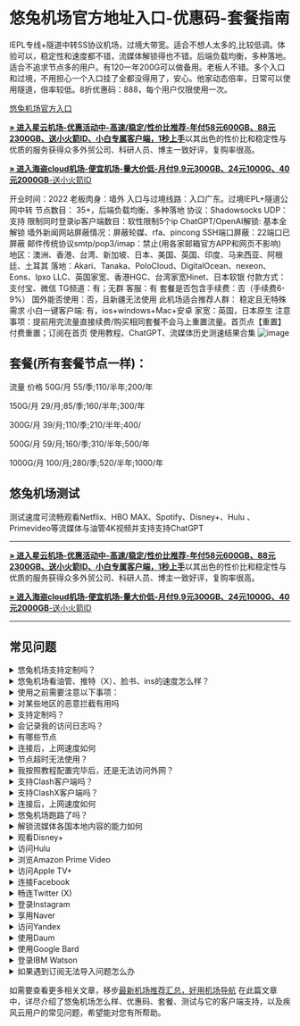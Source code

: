 
# 悠兔机场官方地址入口-优惠码-套餐指南

IEPL专线+隧道中转SS协议机场，过境大带宽。适合不想人太多的,比较低调。体验可以，稳定性和速度都不错，流媒体解锁得也不错。后端负载均衡，多种落地。适合不追求节点多的用户。有120一年200G可以做备用。老板人不错。多个入口和过境，不用担心一个入口挂了全都没得用了，安心。他家动态倍率，日常可以使用隧道，倍率较低。8折优惠码：888，每个用户仅限使用一次。

[悠兔机场官方入口](https://link.youtu666.shop)

[**» 进入星云机场-优惠活动中-高速/稳定/性价比推荐-年付58元600GB、88元2300GB、送小火箭ID、小白专属客户端，1秒上手**](https://pp.silos.top/lepl/sxdxZeA8VV)以其出色的性价比和稳定性与优质的服务获得众多外贸公司、科研人员、博主一致好评，复购率很高。

[**» 进入海盗cloud机场-便宜机场-量大价低-月付9.9元300GB、24元1000G、40元2000GB**-送小火箭ID](https://ss.silos.top/cheap/ew8KhPafvG)

开业时间：2022
老板肉身：墙外
入口与过境线路：入口广东。过境IEPL+隧道公网中转 节点数目： 35+，后端负载均衡，多种落地
协议：Shadowsocks
UDP：支持
限制同时登录ip客户端数目：软性限制5个ip
ChatGPT/OpenAI解锁: 基本全解锁
墙外新闻网站屏蔽情况：屏蔽轮媒、rfa、pincong
SSH端口屏蔽：22端口已屏蔽
邮件传统协议smtp/pop3/imap：禁止(用各家邮箱官方APP和网页不影响)
地区：澳洲、香港、台湾、新加坡、日本、美国、英国、印度、马来西亚、阿根廷、土耳其
落地：Akari、Tanaka、PoloCloud、DigitalOcean、nexeon、Eons、Ipxo LLC、英国家宽、香港HGC、台湾家宽Hinet、日本软银
付款方式：支付宝、微信 TG频道：有；无群
客服：有
套餐是否包含手续费：否（手续费6-9%）
国外能否使用：否，且新疆无法使用 此机场适合推荐人群： 稳定且无特殊需求 小白一键客户端: 有，ios+windows+Mac+安卓 家宽：英国，日本原生
注意事项：提前用完流量直接续费/购买相同套餐不会马上重置流量。首页点【重置】付费重置；订阅在首页
使用教程、ChatGPT、流媒体历史测速结果合集
![image](https://github.com/user-attachments/assets/cf64c60f-9c5a-4124-aa25-1446658b9a21)

## 套餐(所有套餐节点一样)：

流量	价格
50G/月	55/季;110/半年;200/年

150G/月	29/月;85/季;160/半年;300/年

300G/月	39/月;110/季;210/半年;400/

500G/月	59/月;160/季;310/半年;500/年

1000G/月	100/月;280/季;520/半年;1000/年

## 悠兔机场测试

测试速度可流畅观看Netflix、HBO MAX、Spotify、Disney+、Hulu 、Primevideo等流媒体与油管4K视频并支持支持ChatGPT


* * *

[**» 进入星云机场-优惠活动中-高速/稳定/性价比推荐-年付58元600GB、88元2300GB、送小火箭ID、小白专属客户端，1秒上手**](https://pp.silos.top/lepl/sxdxZeA8VV)以其出色的性价比和稳定性与优质的服务获得众多外贸公司、科研人员、博主一致好评，复购率很高。

[**» 进入海盗cloud机场-便宜机场-量大价低-月付9.9元300GB、24元1000G、40元2000GB**-送小火箭ID](https://ss.silos.top/cheap/ew8KhPafvG)

* * *

## 常见问题

<section><details><summary>悠兔机场支持定制吗？</summary>悠兔机场支持套餐定制，可选定制套餐及企业套餐，请咨询客服使用定制功能。

</details></section><section><details><summary>悠兔机场看油管、推特（X）、脸书、ins的速度怎么样？</summary>开启悠兔机场的订阅链接后，可以快速访问油管、推特（X）、脸书、ins等外网门户。

</details></section><section><details><summary>使用之前需要注意以下事项：</summary>关闭其他代理服务：在使用悠兔之前，必须完全关闭所有其他正在运行的代理服务，以避免冲突和干扰；

移除代理插件：检查并移除浏览器中的任何代理插件，例如谷歌访问助手等，以确保悠兔能够顺利工作；

重启电脑：建议在进行以上操作后重启电脑，以确保所有更改生效，并为悠兔提供一个干净的运行环境。

</details></section><section><details><summary>对某些地区的恶意拦截有用吗</summary>悠兔的订阅链接会快速绕行全球各大节点，达到突破封锁的目的。

</details></section><section><details><summary>支持定制吗？</summary>请咨询悠兔的客服使用定制功能。如果你的订单较大，通常下都会支持套餐定制。

</details></section><section><details><summary>会记录我的访问日志吗？</summary>悠兔机场不记录用户的访问日志。

</details></section><section><details><summary>有哪些节点</summary>悠兔的节点资源覆盖亚洲、欧洲、美洲与大洋洲主要核心网络

</details></section><section><details><summary>连接后，上网速度如何</summary>悠兔购入全球频宽线路，借由这些高优先级少拥塞的线路，您可加速传送数据，大大提高上网速度。

</details></section><section><details><summary>节点超时无法使用？</summary>一般出现无法使用的情况多为本地的网络出现了状况。请先检查本地网络环境，确定无误后，尝试更新订阅链接。我们建议用户在悠兔机场客户端中设置订阅链接定时更新。

</details></section><section><details><summary>我按照教程配置完毕后，还是无法访问外网？</summary>1、请先同步你的系统时间。

2、检查你的游览器是否有代理插件，如果有的话请卸载。

3、然后将软件调成直连模式。

4、重启你的设备，在进行尝试。

</details></section><section><details><summary>支持Clash客户端吗？</summary>请查看上方悠兔机场客户端支持版块；Clash作为通用客户端，其使用方法为：复制悠兔的订阅链接，点击导入，选择满意的节点即可访问外网，详情请查看Clash使用教程

</details></section><section><details><summary>支持ClashX客户端吗？</summary>请查看上方悠兔机场客户端支持版块；ClashX作为通用客户端，其使用方法为：复制悠兔的订阅链接，点击导入，选择满意的节点即可访问外网，详情请查看ClashX使用教程

</details></section><section><details><summary>连接后，上网速度如何</summary>悠兔购入全球各地频宽线路，借由这些高优先级少拥塞的线路，您可加速传送数据，大大提高上网速度。

</details></section><section><details><summary>悠兔机场跑路了吗？</summary>悠兔机场目前没有跑路。当发现节点无法使用时，机场跑路可能会成为很多人的首选考虑。这通常是因为防火墙污染了订阅链接，因此需要替换为新的订阅链接即可。

</details></section><section><details><summary>解锁流媒体各国本地内容的能力如何</summary>很多精彩本地内容不对境外访客开放，悠兔借由遍布主要市场的中转节点，为您解锁世界各地本地音乐电影点播、电视直播服务。

</details></section><section><details><summary>观看Disney+</summary>通过悠兔机场，你可以观看Disney+上的内容，前往Disney+官网，即可欣赏迪士尼、皮克斯、漫威、星球大战和国家地理的精彩节目。

</details></section><section><details><summary>访问Hulu</summary>你可以轻松访问Hulu，只需复制悠兔的订阅链接，前往Hulu官网，即可观看最新电视剧、电影、原创内容和直播电视服务。

</details></section><section><details><summary>浏览Amazon Prime Video</summary>悠兔让你轻松浏览Amazon Prime Video，前往Prime Video官网，即可享受丰富的电影、电视剧、纪录片及原创节目。

</details></section><section><details><summary>访问Apple TV+</summary>通过悠兔机场，你可以访问Apple TV+，前往Apple TV+官网，即可观看原创电视剧、电影和纪录片。

</details></section><section><details><summary>连接Facebook</summary>使用悠兔，你可以连接Facebook，前往Facebook官网，即可创建个人资料、分享照片、发送消息和加入群组。

</details></section><section><details><summary>畅连Twitter (X)</summary>悠兔机场让你轻松畅连Twitter (X)，前往Twitter官网，即可发布280字符的短消息（推文）进行即时信息分享和交流。

</details></section><section><details><summary>登录Instagram</summary>通过悠兔，你可以登录Instagram，前往Instagram官网，即可发布带有滤镜的图片和短视频。

</details></section><section><details><summary>享用Naver</summary>使用悠兔机场，你可以享用Naver，前往Naver官网，即可享受新闻、博客、百科、地图、邮件等服务。

</details></section><section><details><summary>访问Yandex</summary>通过悠兔，你可以访问Yandex，前往Yandex官网，即可获取新闻、地图、邮箱等服务。

</details></section><section><details><summary>使用Daum</summary>使用悠兔机场，你可以使用Daum，前往Daum官网，即可获取新闻、博客、邮箱、地图等多种服务。

</details></section><section><details><summary>使用Google Bard</summary>使用悠兔机场，您可以使用Google Bard，这是一款集成于Google产品中的强大语言模型。通过它，您可以体验智能对话、文本生成和理解功能，轻松处理各种语言任务。

</details></section><section><details><summary>登录IBM Watson</summary>通过悠兔机场，您可以轻松登录IBM Watson，这是一款全面的人工智能平台。它提供自然语言处理、机器学习和数据分析等服务，广泛应用于医疗、金融等领域。

</details></section><section><details><summary>如果遇到订阅无法导入问题怎么办</summary>如果出现订阅导入错误，1，请确保您的客户端是否支持悠兔机场？详情进入上方客户端版块查看；2，请尝试挂个其他梯子的全局进行下拉订阅；3，在浏览器中打开订阅地址并另存为yaml格式的后缀文件，进行本地导入客户端进行使用！

</details></section>




如需要查看更多相关文章，移步[最新机场推荐汇总，好用机场导航](https://github.com/jichangdaohangzhan/jichanghuizong)
在此篇文章中，详尽介绍了悠兔机场怎么样、优惠码、套餐、测试与它的客户端支持，以及疾风云用户的常见问题，希望能对您有所帮助。





